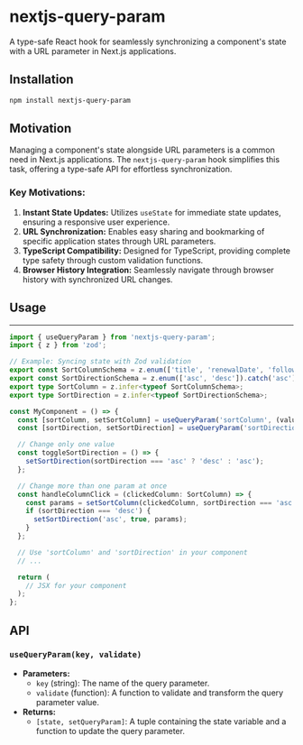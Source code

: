 
# nextjs-query-param

A type-safe React hook for seamlessly synchronizing a component's state with a URL parameter in Next.js applications.

## Installation

```bash
npm install nextjs-query-param
```

Motivation
----------

Managing a component's state alongside URL parameters is a common need in Next.js applications. The `nextjs-query-param` hook simplifies this task, offering a type-safe API for effortless synchronization.

### Key Motivations:

1. **Instant State Updates:** Utilizes `useState` for immediate state updates, ensuring a responsive user experience.
2. **URL Synchronization:** Enables easy sharing and bookmarking of specific application states through URL parameters.
3. **TypeScript Compatibility:** Designed for TypeScript, providing complete type safety through custom validation functions.
4. **Browser History Integration:** Seamlessly navigate through browser history with synchronized URL changes.

## Usage
-----

```typescript
import { useQueryParam } from 'nextjs-query-param';
import { z } from 'zod';

// Example: Syncing state with Zod validation
export const SortColumnSchema = z.enum(['title', 'renewalDate', 'followUpDate', 'userLicensesLeft']).catch('title');
export const SortDirectionSchema = z.enum(['asc', 'desc']).catch('asc');
export type SortColumn = z.infer<typeof SortColumnSchema>;
export type SortDirection = z.infer<typeof SortDirectionSchema>;

const MyComponent = () => {
  const [sortColumn, setSortColumn] = useQueryParam('sortColumn', (value) => SortColumnSchema.parse(value));
  const [sortDirection, setSortDirection] = useQueryParam('sortDirection', (value) => SortDirectionSchema.parse(value));

  // Change only one value
  const toggleSortDirection = () => {
    setSortDirection(sortDirection === 'asc' ? 'desc' : 'asc');
  };

  // Change more than one param at once
  const handleColumnClick = (clickedColumn: SortColumn) => {
    const params = setSortColumn(clickedColumn, sortDirection === 'asc');
    if (sortDirection === 'desc') {
      setSortDirection('asc', true, params);
    }
  };

  // Use 'sortColumn' and 'sortDirection' in your component
  // ...

  return (
    // JSX for your component
  );
};

```

## API
### `useQueryParam(key, validate)`

*   **Parameters:**
    *   `key` (string): The name of the query parameter.
    *   `validate` (function): A function to validate and transform the query parameter value.
*   **Returns:**
    *   `[state, setQueryParam]`: A tuple containing the state variable and a function to update the query parameter.



